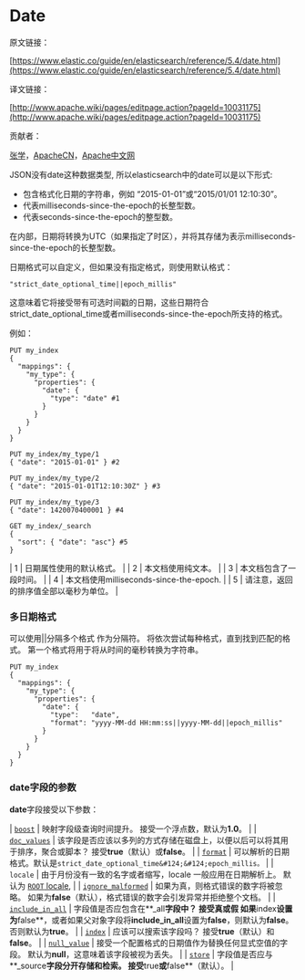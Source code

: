 # Date

原文链接：

[https://www.elastic.co/guide/en/elasticsearch/reference/5.4/date.html](https://www.elastic.co/guide/en/elasticsearch/reference/5.4/date.html)

译文链接：

[http://www.apache.wiki/pages/editpage.action?pageId=10031175](http://www.apache.wiki/pages/editpage.action?pageId=10031175)

贡献者：

[张学](/display/~zhangxue)，[ApacheCN](/display/~apachecn)，[Apache中文网](/display/~apachechina)

JSON没有date这种数据类型, 所以elasticsearch中的date可以是以下形式:

*   包含格式化日期的字符串，例如 “2015-01-01”或“2015/01/01 12:10:30”。
*   代表milliseconds-since-the-epoch的长整型数。
*   代表seconds-since-the-epoch的整型数。

在内部，日期将转换为UTC（如果指定了时区），并将其存储为表示milliseconds-since-the-epoch的长整型数。

日期格式可以自定义，但如果没有指定格式，则使用默认格式：

```
"strict_date_optional_time||epoch_millis"
```

这意味着它将接受带有可选时间戳的日期，这些日期符合strict_date_optional_time或者milliseconds-since-the-epoch所支持的格式。

例如：

```
PUT my_index
{
  "mappings": {
    "my_type": {
      "properties": {
        "date": {
          "type": "date" #1
        }
      }
    }
  }
}

PUT my_index/my_type/1
{ "date": "2015-01-01" } #2

PUT my_index/my_type/2
{ "date": "2015-01-01T12:10:30Z" } #3

PUT my_index/my_type/3
{ "date": 1420070400001 } #4

GET my_index/_search
{
  "sort": { "date": "asc"} #5
}
```

| 1 | 日期属性使用的默认格式。 |
| 2 | 本文档使用纯文本。 |
| 3 | 本文档包含了一段时间。 |
| 4 | 本文档使用milliseconds-since-the-epoch. |
| 5 | 请注意，返回的排序值全部以毫秒为单位。 |

### 多日期格式

可以使用||分隔多个格式 作为分隔符。 将依次尝试每种格式，直到找到匹配的格式。 第一个格式将用于将从时间的毫秒转换为字符串。

```
PUT my_index
{
  "mappings": {
    "my_type": {
      "properties": {
        "date": {
          "type":   "date",
          "format": "yyyy-MM-dd HH:mm:ss||yyyy-MM-dd||epoch_millis"
        }
      }
    }
  }
}

```

### date字段的参数

**date**字段接受以下参数：

| [`boost`](https://www.elastic.co/guide/en/elasticsearch/reference/5.4/mapping-boost.html "boost") | 映射字段级查询时间提升。 接受一个浮点数，默认为**1.0**。 |
| [`doc_values`](https://www.elastic.co/guide/en/elasticsearch/reference/5.4/doc-values.html "doc_values") | 该字段是否应该以多列的方式存储在磁盘上，以便以后可以将其用于排序，聚合或脚本？ 接受**true**（默认）或**false**。 |
| [`format`](https://www.elastic.co/guide/en/elasticsearch/reference/5.4/mapping-date-format.html "format") | 可以解析的日期格式。默认是`strict_date_optional_time&#124;&#124;epoch_millis。` |
| `locale` | 由于月份没有一致的名字或者缩写，locale 一般应用在日期解析上。 默认为 [`ROOT` locale](https://docs.oracle.com/javase/8/docs/api/java/util/Locale.html#ROOT), |
| [`ignore_malformed`](https://www.elastic.co/guide/en/elasticsearch/reference/5.4/ignore-malformed.html "ignore_malformed") | 如果为真，则格式错误的数字将被忽略。 如果为**false**（默认），格式错误的数字会引发异常并拒绝整个文档。 |
| [`include_in_all`](https://www.elastic.co/guide/en/elasticsearch/reference/5.4/include-in-all.html "include_in_all") | 字段值是否应包含在**_all**字段中？ 接受真或假 如果**index**设置为**false**，或者如果父对象字段将**include_in_all**设置为**false**，则默认为**false**。 否则默认为**true**。 |
| [`index`](https://www.elastic.co/guide/en/elasticsearch/reference/5.4/mapping-index.html "index") | 应该可以搜索该字段吗？ 接受**true**（默认）和**false**。 |
| [`null_value`](https://www.elastic.co/guide/en/elasticsearch/reference/5.4/null-value.html "null_value") | 接受一个配置格式的日期值作为替换任何显式空值的字段。 默认为**null**，这意味着该字段被视为丢失。 |
| [`store`](https://www.elastic.co/guide/en/elasticsearch/reference/5.4/mapping-store.html "store") | 字段值是否应与**_source**字段分开存储和检索。 接受**true**或**false**（默认）。 |